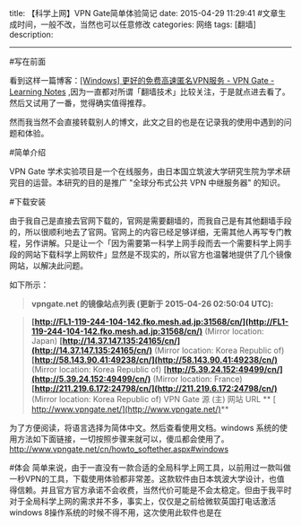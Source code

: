 title: 【科学上网】VPN Gate简单体验简记
date: 2015-04-29 11:29:41 #文章生成时间，一般不改，当然也可以任意修改
categories:  网络
tags: [翻墙] 
description: 

---

#写在前面

看到这样一篇博客：[[Windows] 更好的免费高速匿名VPN服务 - VPN Gate - Learning Notes](https://cb.e-fly.org/archives/windows-software-free-vpn-vpngate.html#comment-512)  ,因为一直都对所谓「翻墙技术」比较关注，于是就点进去看了。然后又试用了一番，觉得确实值得推荐。

然而我当然不会直接转载别人的博文，此文之目的也是在记录我的使用中遇到的问题和体验。

#简单介绍

VPN Gate 学术实验项目是一个在线服务，由日本国立筑波大学研究生院为学术研究目的运营。本研究的目的是推广 "全球分布式公共 VPN 中继服务器" 的知识。

#下载安装

由于我自己是直接去官网下载的，官网是需要翻墙的，而我自己是有其他翻墙手段的，所以很顺利地去了官网。官网上的内容已经足够详细，无需其他人再写专门教程，另作讲解。只是让一个「因为需要第一科学上网手段而去一个需要科学上网手段的网站下载科学上网软件」显然是不现实的，所以官方也温馨地提供了几个镜像网站，以解决此问题。

如下所示：

>**vpngate.net 的镜像站点列表 (更新于 2015-04-26 02:50:04 UTC):**

>**[http://FL1-119-244-104-142.fko.mesh.ad.jp:31568/cn/](http://FL1-119-244-104-142.fko.mesh.ad.jp:31568/cn/)** (Mirror location: Japan)
**[http://14.37.147.135:24165/cn/](http://14.37.147.135:24165/cn/)** (Mirror location: Korea Republic of)
**[http://58.143.90.41:49238/cn/](http://58.143.90.41:49238/cn/)** (Mirror location: Korea Republic of)
**[http://5.39.24.152:49499/cn/](http://5.39.24.152:49499/cn/)** (Mirror location: France)
**[http://211.219.6.172:24798/cn/](http://211.219.6.172:24798/cn/)** (Mirror location: Korea Republic of)
VPN Gate 源 (主) 网站 URL
** [ http://www.vpngate.net/](http://www.vpngate.net/)**

为了方便阅读，将语言选择为简体中文。然后查看使用文档。windows 系统的使用方法如下面链接，一切按照步骤来就可以，傻瓜都会使用了。
http://www.vpngate.net/cn/howto_softether.aspx#windows

#体会
简单来说，由于一直没有一款合适的全局科学上网工具，以前用过一款叫做一秒VPN的工具，下载使用体验都非常差。这款软件由日本筑波大学设计，也值得信赖。并且官方官方承诺不会收费，当然代价可能是不会太稳定。但由于我平时对于全局科学上网的需求并不多，事实上，仅仅是之前给微软英国打电话激活windows 8操作系统的时候不得不用，这次使用此软件也是在











